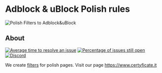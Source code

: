# Adblock & uBlock Polish rules
![Polish Filters to Adblock&uBlock](https://www.certyficate.it/wp-content/uploads/2014/05/logo_ciemne-tło-jasne-litery.png)

## About

[![Average time to resolve an issue](http://isitmaintained.com/badge/resolution/MajkiIT/polish-ads-filter.svg)](http://isitmaintained.com/project/MajkiIT/polish-ads-filter "Average time to resolve an issue") [![Percentage of issues still open](http://isitmaintained.com/badge/open/MajkiIT/polish-ads-filter.svg)](http://isitmaintained.com/project/MajkiIT/polish-ads-filter "Percentage of issues still open") [![Discord](https://img.shields.io/discord/383371243925274626.svg?colorB=1caf92&label=chat%20Discord)](https://discord.me/polskiefiltry)

We create [filters](https://www.certyficate.it/adblock/) for polish pages. Visit our page https://www.certyficate.it
